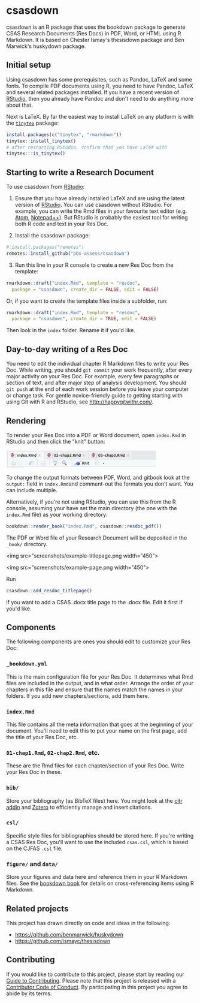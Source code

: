 # csasdown

csasdown is an R package that uses the bookdown package to generate CSAS Research Documents (Res Docs) in PDF, Word, or HTML using R Markdown. It is based on Chester Ismay's thesisdown package and Ben Marwick's huskydown package.

## Initial setup

Using csasdown has some prerequisites, such as Pandoc, LaTeX and some fonts. To compile PDF documents using R, you need to have Pandoc, LaTeX and several related packages installed. If you have a recent version of  [RStudio](http://www.rstudio.com/products/rstudio/download/), then you already have Pandoc and don't need to do anything more about that.

Next is LaTeX. By far the easiest way to install LaTeX on any platform is with the [`tinytex`](https://yihui.name/tinytex/) package:

```r
install.packages(c("tinytex", "rmarkdown"))
tinytex::install_tinytex()
# after restarting RStudio, confirm that you have LaTeX with 
tinytex:::is_tinytex()
```

## Starting to write a Research Document

To use csasdown from [RStudio](http://www.rstudio.com/products/rstudio/download/):

1) Ensure that you have already installed LaTeX and are using the latest version of [RStudio](http://www.rstudio.com/products/rstudio/download/). You can use csasdown without RStudio. For example, you can write the Rmd files in your favourite text editor (e.g. [Atom](https://atom.io/), [Notepad++](https://notepad-plus-plus.org/)). But RStudio is probably the easiest tool for writing both R code and text in your Res Doc. 

2) Install the csasdown package: 

```r
# install.packages("remotes")
remotes::install_github("pbs-assess/csasdown")
```

3) Run this line in your R console to create a new Res Doc from the template:

```r
rmarkdown::draft("index.Rmd", template = "resdoc", 
  package = "csasdown", create_dir = FALSE, edit = FALSE)
```

Or, if you want to create the template files inside a subfolder, run:

```r
rmarkdown::draft("index.Rmd", template = "resdoc", 
  package = "csasdown", create_dir = TRUE, edit = FALSE)
```

Then look in the `index` folder. Rename it if you'd like.

## Day-to-day writing of a Res Doc

You need to edit the individual chapter R Markdown files to write your Res Doc. While writing, you should `git commit` your work frequently, after every major activity on your Res Doc. For example, every few paragraphs or section of text, and after major step of analysis development. You should `git push` at the end of each work session before you leave your computer or change task. For gentle novice-friendly guide to getting starting with using Git with R and RStudio, see <http://happygitwithr.com/>.

## Rendering

To render your Res Doc into a PDF or Word document, open `index.Rmd` in RStudio and then click the "knit" button:

<img src="screenshots/knit.png" width="400">

To change the output formats between PDF, Word, and gitbook look at the `output:` field in `index.Rmd`and comment-out the formats you don't want. You can include multiple.

Alternatively, if you're not using RStudio, you can use this from the R console, assuming your have set the main directory (the one with the `index.Rmd` file) as your working directory:

```r
bookdown::render_book("index.Rmd", csasdown::resdoc_pdf())
```

The PDF or Word file of your Research Document will be deposited in the `_book/` directory.

<img src="screenshots/example-titlepage.png width="450">

<img src="screenshots/example-page.png width="450">

Run

```r
csasdown::add_resdoc_titlepage()
```

if you want to add a CSAS .docx title page to the .docx file. Edit it first if you'd like.

## Components

The following components are ones you should edit to customize your Res Doc:

### `_bookdown.yml`

This is the main configuration file for your Res Doc. It determines what Rmd files are included in the output, and in what order. Arrange the order of your chapters in this file and ensure that the names match the names in your folders. If you add new chapters/sections, add them here.

### `index.Rmd`

This file contains all the meta information that goes at the beginning of your
document. You'll need to edit this to put your name on the first page, add the title of your Res Doc, etc.

### `01-chap1.Rmd`, `02-chap2.Rmd`, etc.

These are the Rmd files for each chapter/section of your Res Doc. Write your Res Doc in these.

### `bib/`

Store your bibliography (as BibTeX files) here. You might look at the [citr addin](https://github.com/crsh/citr) and [Zotero](https://www.zotero.org/) to efficiently manage and insert citations.

### `csl/`

Specific style files for bibliographies should be stored here. If you're writing a CSAS Res Doc, you'll want to use the included `csas.csl`, which is based on the CJFAS `.csl` file.

### `figure/` and `data/`

Store your figures and data here and reference them in your R Markdown files. See the [bookdown book](https://bookdown.org/yihui/bookdown/) for details on cross-referencing items using R Markdown.

## Related projects

This project has drawn directly on code and ideas in the following:

- <https://github.com/benmarwick/huskydown>
- <https://github.com/ismayc/thesisdown>

## Contributing

If you would like to contribute to this project, please start by reading our [Guide to Contributing](CONTRIBUTING.md). Please note that this project is released with a [Contributor Code of Conduct](CONDUCT.md). By participating in this project you agree to abide by its terms.
